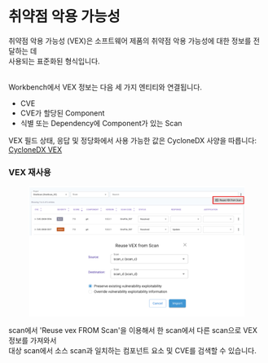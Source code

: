 # 취약점 악용 가능성

취약점 악용 가능성 (VEX)은 소프트웨어 제품의 취약점 악용 가능성에 대한 정보를 전달하는 데 \
사용되는 표준화된 형식입니다.&#x20;

\
Workbench에서 VEX 정보는 다음 세 가지 엔티티와 연결됩니다.

* CVE
* CVE가 할당된 Component
* 식별 또는 Dependency에 Component가 있는 Scan



VEX 필드 상태, 응답 및 정당화에서 사용 가능한 값은 CycloneDX 사양을 따릅니다: [CycloneDX VEX](https://cyclonedx.org/docs/1.6/json/#vulnerabilities_items_analysis_state)



### VEX 재사용

<figure><img src="../../../.gitbook/assets/화면 캡처 2025-05-20 152442.png" alt=""><figcaption></figcaption></figure>

scan에서 'Reuse vex FROM Scan'을 이용해서 한 scan에서 다른 scan으로 VEX 정보를 가져와서 \
대상 scan에서 소스 scan과 일치하는 컴포넌트 요소 및 CVE를 검색할 수 있습니다.





### &#x20;<a href="#vulnerabilities-user-roles-and-permissions" id="vulnerabilities-user-roles-and-permissions"></a>

